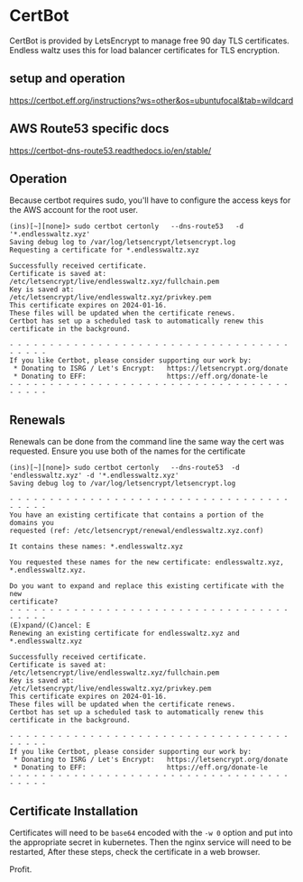 # CertBot
CertBot is provided by LetsEncrypt to manage free 90 day TLS certificates. 
Endless waltz uses this for load balancer certificates for TLS encryption. 

## setup and operation
https://certbot.eff.org/instructions?ws=other&os=ubuntufocal&tab=wildcard

## AWS Route53 specific docs
https://certbot-dns-route53.readthedocs.io/en/stable/

## Operation
Because certbot requires sudo, you'll have to configure the access keys for the
AWS account for the root user.
```
(ins)[~][none]> sudo certbot certonly   --dns-route53   -d '*.endlesswaltz.xyz'
Saving debug log to /var/log/letsencrypt/letsencrypt.log
Requesting a certificate for *.endlesswaltz.xyz

Successfully received certificate.
Certificate is saved at: /etc/letsencrypt/live/endlesswaltz.xyz/fullchain.pem
Key is saved at:         /etc/letsencrypt/live/endlesswaltz.xyz/privkey.pem
This certificate expires on 2024-01-16.
These files will be updated when the certificate renews.
Certbot has set up a scheduled task to automatically renew this certificate in the background.

- - - - - - - - - - - - - - - - - - - - - - - - - - - - - - - - - - - - - - - -
If you like Certbot, please consider supporting our work by:
 * Donating to ISRG / Let's Encrypt:   https://letsencrypt.org/donate
 * Donating to EFF:                    https://eff.org/donate-le
- - - - - - - - - - - - - - - - - - - - - - - - - - - - - - - - - - - - - - - -
```

## Renewals
Renewals can be done from the command line the same way the cert was requested.
Ensure you use both of the names for the certificate
```
(ins)[~][none]> sudo certbot certonly   --dns-route53  -d 'endlesswaltz.xyz' -d '*.endlesswaltz.xyz'
Saving debug log to /var/log/letsencrypt/letsencrypt.log

- - - - - - - - - - - - - - - - - - - - - - - - - - - - - - - - - - - - - - - -
You have an existing certificate that contains a portion of the domains you
requested (ref: /etc/letsencrypt/renewal/endlesswaltz.xyz.conf)

It contains these names: *.endlesswaltz.xyz

You requested these names for the new certificate: endlesswaltz.xyz,
*.endlesswaltz.xyz.

Do you want to expand and replace this existing certificate with the new
certificate?
- - - - - - - - - - - - - - - - - - - - - - - - - - - - - - - - - - - - - - - -
(E)xpand/(C)ancel: E
Renewing an existing certificate for endlesswaltz.xyz and *.endlesswaltz.xyz

Successfully received certificate.
Certificate is saved at: /etc/letsencrypt/live/endlesswaltz.xyz/fullchain.pem
Key is saved at:         /etc/letsencrypt/live/endlesswaltz.xyz/privkey.pem
This certificate expires on 2024-01-16.
These files will be updated when the certificate renews.
Certbot has set up a scheduled task to automatically renew this certificate in the background.

- - - - - - - - - - - - - - - - - - - - - - - - - - - - - - - - - - - - - - - -
If you like Certbot, please consider supporting our work by:
 * Donating to ISRG / Let's Encrypt:   https://letsencrypt.org/donate
 * Donating to EFF:                    https://eff.org/donate-le
- - - - - - - - - - - - - - - - - - - - - - - - - - - - - - - - - - - - - - - -
```

## Certificate Installation
Certificates will need to be `base64` encoded with the `-w 0` option and put 
into the appropriate secret in kubernetes. Then the nginx service will need 
to be restarted, After these steps, check the certificate in a web browser. 

Profit.
